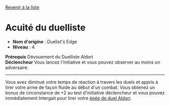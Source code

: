 [Revenir à la liste](list.md)

# Acuité du duelliste

 * **Nom d'origine** : Duelist's Edge
 * **Niveau** : 4


<p><span id="ctl00_MainContent_DetailedOutput"><strong>Prérequis</strong> Dévouement du Duelliste Aldori<br><strong>Déclencheur</strong> Vous lancez l'initiative et vous pouvez observer au moins un adversaire.<br></span></p>
<hr>
<p>Vous avez diminué votre temps de réaction à travers les duels et appris à tirer votre arme de façon fluide au début d'un combat. Vous obtenez un bonus de circonstance de +2 au test d'initiative déclencheur et vous pouvez immédiatement Intergait pour tirer votre <a href="https://2e.aonprd.com/Weapons.aspx?ID=88">épée de duel Aldori</a>.&nbsp;</p>
